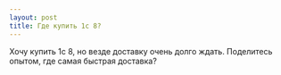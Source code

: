 ```yaml
---
layout: post 
title: Где купить 1с 8? 
--- 
```

Хочу купить 1с 8, но везде доставку очень долго ждать. Поделитесь опытом, где самая быстрая доставка?
